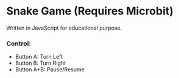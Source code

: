 # Snake Game (Requires Microbit)

Written in JavaScript for educational purpose.

### Control:
- Button A: Turn Left
- Button B: Turn Right
- Button A+B: Pause/Resume
